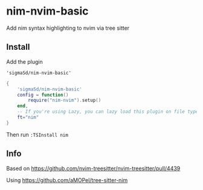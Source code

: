 # nim-nvim-basic
Add nim syntax highlighting to nvim via tree sitter

## Install

Add the plugin

```
'sigmaSd/nim-nvim-basic'
```

```lua
{
    'sigmaSd/nim-nvim-basic'
    config = function()
        require("nim-nvim").setup()
    end,
    -- If you're using Lazy, you can lazy load this plugin on file type event == "nim"
    ft="nim"
}
```

Then run `:TSInstall nim`

## Info

Based on https://github.com/nvim-treesitter/nvim-treesitter/pull/4439

Using https://github.com/aMOPel/tree-sitter-nim
